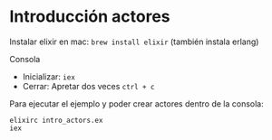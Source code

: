 Introducción actores 
==========

Instalar elixir en mac: ```brew install elixir```
(también instala erlang)

Consola
- Inicializar: ``` iex ```
- Cerrar: Apretar dos veces ``` ctrl + c ```

Para ejecutar el ejemplo y poder crear actores dentro de la consola:

```
elixirc intro_actors.ex
iex
```

